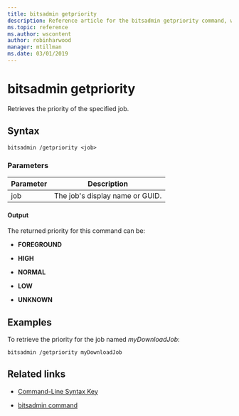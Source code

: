 ```yaml
---
title: bitsadmin getpriority
description: Reference article for the bitsadmin getpriority command, which retrieves the priority of the specified job.
ms.topic: reference
ms.author: wscontent
author: robinharwood
manager: mtillman
ms.date: 03/01/2019
---
```


# bitsadmin getpriority

Retrieves the priority of the specified job.

## Syntax

```
bitsadmin /getpriority <job>
```

### Parameters

| Parameter | Description |
| -------------- | -------------- |
| job | The job's display name or GUID. |

#### Output

The returned priority for this command can be:

- **FOREGROUND**

- **HIGH**

- **NORMAL**

- **LOW**

- **UNKNOWN**

## Examples

To retrieve the priority for the job named *myDownloadJob*:

```
bitsadmin /getpriority myDownloadJob
```

## Related links

- [Command-Line Syntax Key](command-line-syntax-key.md)

- [bitsadmin command](bitsadmin.md)

